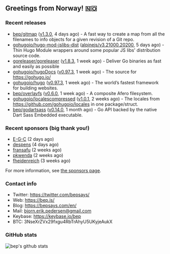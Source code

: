 ## Greetings from Norway! 🇳🇴

### Recent releases
- [bep/gitmap](https://github.com/bep/gitmap) ([v1.3.0](https://github.com/bep/gitmap/releases/tag/v1.3.0), 4 days ago) - A fast way to create a map from all the filenames to info objects for a given revision of a Git repo.
- [gohugoio/hugo-mod-jslibs-dist](https://github.com/gohugoio/hugo-mod-jslibs-dist) ([alpinejs/v3.21000.20200](https://github.com/gohugoio/hugo-mod-jslibs-dist/releases/tag/alpinejs%2Fv3.21000.20200), 5 days ago) - Thin Hugo Module wrappers around some popular JS libs&#39; distribution source code.
- [goreleaser/goreleaser](https://github.com/goreleaser/goreleaser) ([v1.8.3](https://github.com/goreleaser/goreleaser/releases/tag/v1.8.3), 1 week ago) - Deliver Go binaries as fast and easily as possible
- [gohugoio/hugoDocs](https://github.com/gohugoio/hugoDocs) ([v0.97.3](https://github.com/gohugoio/hugoDocs/releases/tag/v0.97.3), 1 week ago) - The source for https://gohugo.io/
- [gohugoio/hugo](https://github.com/gohugoio/hugo) ([v0.97.3](https://github.com/gohugoio/hugo/releases/tag/v0.97.3), 1 week ago) - The world’s fastest framework for building websites.
- [bep/overlayfs](https://github.com/bep/overlayfs) ([v0.6.0](https://github.com/bep/overlayfs/releases/tag/v0.6.0), 1 week ago) - A composite Afero filesystem.
- [gohugoio/localescompressed](https://github.com/gohugoio/localescompressed) ([v1.0.1](https://github.com/gohugoio/localescompressed/releases/tag/v1.0.1), 2 weeks ago) - The locales from https://github.com/gohugoio/locales in one package/struct.
- [bep/godartsass](https://github.com/bep/godartsass) ([v0.14.0](https://github.com/bep/godartsass/releases/tag/v0.14.0), 1 month ago) - Go API backed by the native Dart Sass Embedded executable.


### Recent sponsors (big thank you!)

- [E-G-C](https://github.com/E-G-C) (2 days ago)
- [despens](https://github.com/despens) (4 days ago)
- [fransafu](https://github.com/fransafu) (2 weeks ago)
- [pkwenda](https://github.com/pkwenda) (2 weeks ago)
- [fheidenreich](https://github.com/fheidenreich) (3 weeks ago)

For more information, see [the sponsors page](https://github.com/sponsors/bep/).

### Contact info
- Twitter: https://twitter.com/bepsays/
- Web: https://bep.is/
- Blog: https://bepsays.com/en/
- Mail: bjorn.erik.pedersen@gmail.com
- Keybase: https://keybase.io/bep
- BTC: 3NseXrZVx29fxgu4RbTrAhyU5UKyjeAukX


### GitHub stats
![bep's github stats](https://github-readme-stats.vercel.app/api?username=bep&count_private=true&hide_title=true)

